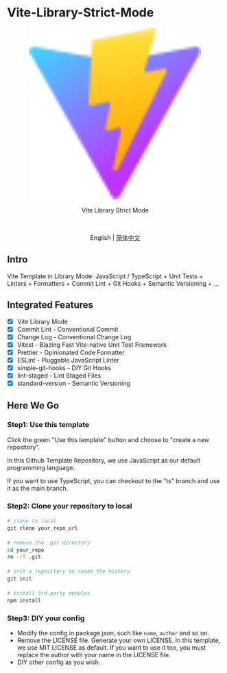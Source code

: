 # Vite-Library-Strict-Mode

<p align='center'>
  <img src='./public/vite.svg' width='400'/>
</p>

<p align='center'>Vite Library Strict Mode</p>

<br>

<p align='center'>
  English | <a href='./README.zh-CN.md'>简体中文</a>
</p>

## Intro

Vite Template in Library Mode: JavaScript / TypeScript + Unit Tests + Linters + Formatters + Commit Lint + Git Hooks + Semantic Versioning + ...

## Integrated Features

- [x] Vite Library Mode
- [x] Commit Lint - Conventional Commit
- [x] Change Log - Conventional Change Log
- [x] Vitest - Blazing Fast Vite-native Unit Test Framework
- [x] Prettier - Opinionated Code Formatter
- [x] ESLint - Pluggable JavaScript Linter
- [x] simple-git-hooks - DIY Git Hooks
- [x] lint-staged - Lint Staged Files
- [x] standard-version - Semantic Versioning

## Here We Go

### Step1: Use this template

Click the green "Use this template" button and choose to "create a new repository".

In this Github Template Repository, we use JavaScript as our default programming language.

If you want to use TypeScript, you can checkout to the "ts" branch and use it as the main branch.

### Step2: Clone your repository to local

```bash
# clone to local
git clone your_repo_url

# remove the .git directory
cd your_repo
rm -rf .git

# init a repository to reset the history
git init

# install 3rd-party modules
npm install

```

### Step3: DIY your config

- Modify the config in package.json, such like `name`, `author` and so on.
- Remove the LICENSE file. Generate your own LICENSE. In this template, we use MIT LICENSE as default. If you want to use it too, you must replace the author with your name in the LICENSE file.
- DIY other config as you wish.
